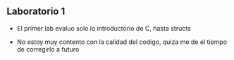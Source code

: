 ## Laboratorio 1

- El primer lab evaluo solo lo introductorio de C, hasta structs

- No estoy muy contento con la calidad del codigo, quiza me de el tiempo de corregirlo a futuro
